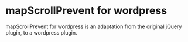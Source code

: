 # mapScrollPrevent for wordpress
mapScrollPrevent for wordpress is an adaptation from the original jQuery plugin, to a wordpress plugin.
